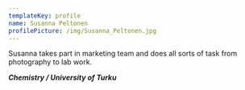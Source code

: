 ```yaml
---
templateKey: profile
name: Susanna Peltonen
profilePicture: /img/Susanna_Peltonen.jpg
---
```

Susanna takes part in marketing team and does all sorts of task from photography to lab work.

**_Chemistry / University of Turku_**
